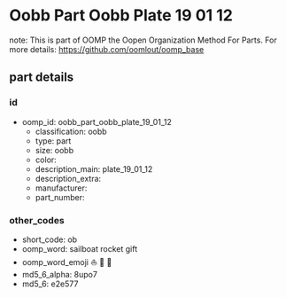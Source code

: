 # Oobb Part Oobb Plate 19 01 12  

note: This is part of OOMP the Oopen Organization Method For Parts. For more details: https://github.com/oomlout/oomp_base

##  part details





### id
* oomp_id: oobb_part_oobb_plate_19_01_12
  * classification: oobb
  * type: part
  * size: oobb
  * color: 
  * description_main: plate_19_01_12
  * description_extra: 
  * manufacturer: 
  * part_number: 

### other_codes
* short_code: ob
* oomp_word: sailboat rocket gift
* oomp_word_emoji :sailboat: :rocket: :gift:
* md5_6_alpha: 8upo7
* md5_6: e2e577